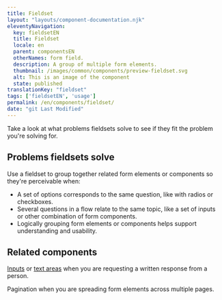 ```yaml
---
title: Fieldset
layout: "layouts/component-documentation.njk"
eleventyNavigation:
  key: fieldsetEN
  title: Fieldset
  locale: en
  parent: componentsEN
  otherNames: form field.
  description: A group of multiple form elements.
  thumbnail: /images/common/components/preview-fieldset.svg
  alt: This is an image of the component
  state: published
translationKey: "fieldset"
tags: ['fieldsetEN', 'usage']
permalink: /en/components/fieldset/
date: "git Last Modified"
---
```


Take a look at what problems fieldsets solve to see if they fit the problem you're solving for.

## Problems fieldsets solve

Use a fieldset to group together related form elements or components so they're perceivable when:

- A set of options corresponds to the same question, like with radios or checkboxes.
- Several questions in a flow relate to the same topic, like a set of inputs or other combination of form components.
- Logically grouping form elements or components helps support understanding and usability.

<article class="bg-full-width bg-dark text-light py-500 my-500">
  <h2 class="mt-0 mb-400">Related components</h2>

  <a href="/en/components/input" class="link-light">Inputs</a> or <a href="/en/components/textarea" class="link-light">text areas</a> when you are requesting a written response from a person.

  Pagination when you are spreading form elements across multiple pages.
</article>
